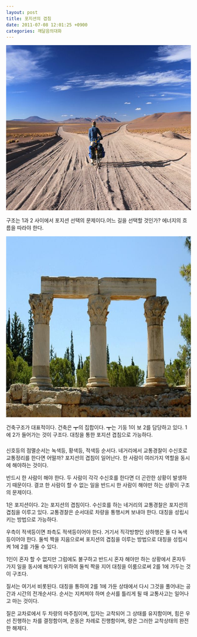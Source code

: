 ```yaml
---
layout: post
title: 포지션의 겹침
date: 2011-07-08 12:01:25 +0900
categories: 깨달음의대화
---
```

<img alt="11.jpg" src="files/attach/images/198/002/181/11.jpg" width="600" height="450" />

  


구조는 1과 2 사이에서 포지션 선택의 문제이다.어느 길을 선택할 것인가? 에너지의 흐름을 따라야 한다.

  


 <img alt="10.JPG" src="files/attach/images/198/002/181/10.JPG" width="757" height="493" />

  


건축구조가 대표적이다. 건축은 ┳의 집합이다. ┳는 기둥 1이 보 2를 담당하고 있다. 1에 2가 들어가는 것이 구조다. 대칭을 통한 포지션 겹침으로 가능하다.



###



신호등의 점멸순서는 녹색등, 황색등, 적색등 순서다. 네거리에서 교통경찰이 수신호로 교통정리를 한다면 어떨까? 포지션의 겹침이 일어난다. 한 사람이 여러가지 역할을 동시에 해야하는 것이다.   
  
반드시 한 사람이 해야 한다. 두 사람이 각각 수신호를 한다면 더 곤란한 상황이 발생하기 때문이다. 결코 한 사람이 할 수 없는 일을 반드시 한 사람이 해야만 하는 상황이 구조의 문제이다.



1은 포지션이다. 2는 포지션의 겹침이다. 수신호를 하는 네거리의 교통경찰은 포지션의 겹침을 이루고 있다. 교통경찰은 순서대로 차량을 통행시켜 보내야 한다. 대칭을 성립시키는 방법으로 가능하다. 



우측이 적색등이면 좌측도 적색등이어야 한다. 거기서 직각방향인 상하행은 둘 다 녹색등이어야 한다. 둘씩 짝을 지음으로써 포지션의 겹침을 이루는 방법으로 대칭을 성립시켜 1에 2를 가둘 수 있다. 



1인이 혼자 할 수 없지만 그럼에도 불구하고 반드시 혼자 해야만 하는 상황에서 혼자두 가지 일을 동시에 해치우기 위하여 둘씩 짝을 지어 대칭을 이룸으로써 2를 1에 가두는 것이 구조다. 



질서는 여기서 비롯된다. 대칭을 통하여 2를 1에 가둔 상태에서 다시 그것을 풀어내는 공간과 시간의 전개순서다. 순서는 지켜져야 하며 순서를 틀리게 될 때 교통사고는 일어나고 마는 것이다.



질은 교차로에서 두 차량의 마주침이며, 입자는 교착되어 그 상태를 유지함이며, 힘은 우선 진행하는 차를 결정함이며, 운동은 차례로 진행함이며, 량은 그러한 교착상태의 완전한 해제다.